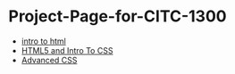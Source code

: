 # Project-Page-for-CITC-1300

<ul>
<li><a href="intro_to_html/index.html" target="_blank"> intro to html </a></li>
<li><a href="html5_intro_css/index.html" target="_blank"> HTML5 and Intro To CSS </a></li>
<li><a href="advanced_css/index.html" target="_blank"> Advanced CSS </a></li>
</ul>